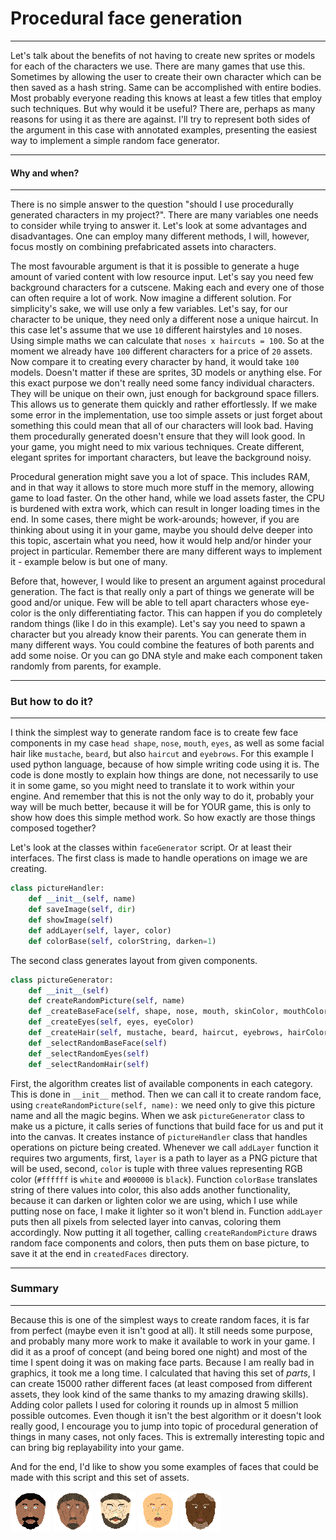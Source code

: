 # Procedural face generation

---

Let's talk about the benefits of not having to create new sprites or models for each of the characters we use. There are many games that use this.
Sometimes by allowing the user to create their own character which can be then saved as a hash string.
Same can be accomplished with entire bodies.
Most probably everyone reading this knows at least a few titles that employ such techniques.
But why would it be useful?
There are, perhaps as many reasons for using it as there are against.
I'll try to represent both sides of the argument in this case with annotated examples, presenting the easiest way to implement a simple random face generator.

---

#### Why and when?

---

There is no simple answer to the question "should I use procedurally generated characters in my project?".
There are many variables one needs to consider while trying to answer it.
Let's look at some advantages and disadvantages.
One can employ many different methods, I will, however, focus mostly on combining prefabricated assets into characters.


The most favourable argument is that it is possible to generate a huge amount of varied content with low resource input.
Let's say you need few background characters for a cutscene.
Making each and every one of those can often require a lot of work.
Now imagine a different solution. For simplicity's sake, we will use only a few variables.
Let's say, for our character to be unique, they need only a different nose a unique haircut.
In this case let's assume that we use `10` different hairstyles and `10` noses.
Using simple maths we can calculate that `noses x haircuts = 100`.
So at the moment we already have `100` different characters for a price of `20` assets.
Now compare it to creating every character by hand, it would take `100` models.
Doesn't matter if these are sprites, 3D models or anything else.
For this exact purpose we don't really need some fancy individual characters.
They will be unique on their own, just enough for background space fillers.
This allows us to generate them quickly and rather effortlessly.
If we make some error in the implementation, use too simple assets or just forget about something this could mean that all of our characters will look bad.
Having them procedurally generated doesn't ensure that they will look good.
In your game, you might need to mix various techniques.
Create different, elegant sprites for important characters, but leave the background noisy.


Procedural generation might save you a lot of space.
This includes RAM, and in that way it allows to store much more stuff in the memory, allowing game to load faster.
On the other hand, while we load assets faster, the CPU is burdened with extra work, which can result in longer loading times in the end.
In some cases, there might be work-arounds; however, if you are thinking about using it in your game, maybe you should delve deeper into this topic, ascertain what you need, how it would help and/or hinder your project in particular.
Remember there are many different ways to implement it - example below is but one of many.


Before that, however, I would like to present an argument against procedural generation.
The fact is that really only a part of things we generate will be good and/or unique.
Few will be able to tell apart characters whose eye-color is the only differentiating factor.
This can happen if you do completely random things (like I do in this example).
Let's say you need to spawn a character but you already know their parents.
You can generate them in many different ways.
You could combine the features of both parents and add some noise.
Or you can go DNA style and make each component taken randomly from parents, for example.

---

### But how to do it?

---

I think the simplest way to generate random face is to create few face components in my case `head shape`, `nose`, `mouth`, `eyes`, as well as some facial hair like `mustache`, `beard`, but also `haircut` and `eyebrows`.
For this example I used python language, because of how simple writing code using it is.
The code is done mostly to explain how things are done, not necessarily to use it in some game, so you might need to translate it to work within your engine.
And remember that this is not the only way to do it, probably your way will be much better, because it will be for YOUR game, this is only to show how does this simple method work.
So how exactly are those things composed together?


Let's look at the classes within `faceGenerator` script. Or at least their interfaces. The first class is made to handle operations on image we are creating.
```python
class pictureHandler:
    def __init__(self, name)
    def saveImage(self, dir)
    def showImage(self)
    def addLayer(self, layer, color)
    def colorBase(self, colorString, darken=1)
```
The second class generates layout from given components.
```python
class pictureGenerator:
    def __init__(self)
    def createRandomPicture(self, name)
    def _createBaseFace(self, shape, nose, mouth, skinColor, mouthColor)
    def _createEyes(self, eyes, eyeColor)
    def _createHair(self, mustache, beard, haircut, eyebrows, hairColor)
    def _selectRandomBaseFace(self)
    def _selectRandomEyes(self)
    def _selectRandomHair(self)
```


First, the algorithm creates list of available components in each category. This is done in `__init__` method.
Then we can call it to create random face, using `createRandomPicture(self, name):` we need only to give this picture name and all the magic begins.
When we ask `pictureGenerator` class to make us a picture, it calls series of functions that build face for us and put it into the canvas.
It creates instance of `pictureHandler` class that handles operations on picture being created.
Whenever we call `addLayer` function it requires two arguments, first, `layer` is a path to layer as a PNG picture that will be used, second, `color` is tuple with three values representing RGB color (`#ffffff` is `white` and `#000000` is `black`).
Function `colorBase` translates string of there values into color, this also adds another functionality, because it can darken or lighten color we are using, which I use while putting nose on face, I make it lighter so it won't blend in.
Function `addLayer` puts then all pixels from selected layer into canvas, coloring them accordingly.
Now putting it all together, calling `createRandomPicture` draws random face components and colors, then puts them on base picture, to save it at the end in `createdFaces` directory.

---

### Summary

---

Because this is one of the simplest ways to create random faces, it is far from perfect (maybe even it isn't good at all).
It still needs some purpose, and probably many more work to make it available to work in your game.
I did it as a proof of concept (and being bored one night) and most of the time I spent doing it was on making face parts.
Because I am really bad in graphics, it took me a long time.
I calculated that having this set of *parts*, I can create 15000 rather different faces (at least composed from different assets, they look kind of the same thanks to my amazing drawing skills).
Adding color pallets I used for coloring it rounds up in almost 5 million possible outcomes.
Even though it isn't the best algorithm or it doesn't look really good, I encourage you to jump into topic of procedural generation of things in many cases, not only faces.
This is extremally interesting topic and can bring big replayability into your game.


And for the end, I'd like to show you some examples of faces that could be made with this script and this set of assets.


![face1](https://github.com/rionmuerte/proceduralFaceCreation/blob/master/createdFaces/1.png)
![face2](https://github.com/rionmuerte/proceduralFaceCreation/blob/master/createdFaces/2.png)
![face3](https://github.com/rionmuerte/proceduralFaceCreation/blob/master/createdFaces/3.png)
![face4](https://github.com/rionmuerte/proceduralFaceCreation/blob/master/createdFaces/4.png)
![face5](https://github.com/rionmuerte/proceduralFaceCreation/blob/master/createdFaces/5.png)
